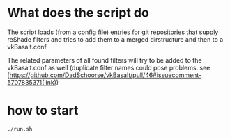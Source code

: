 # What does the script do

The script loads (from a config file) entries for git repositories that supply reShade filters and tries to add them to a merged dirstructure and then to a vkBasalt.conf

The related parameters of all found filters will try to be added to the vkBasalt.conf as well (duplicate filter names could pose problems. see [https://github.com/DadSchoorse/vkBasalt/pull/46#issuecomment-570783537](link))

# how to start
`./run.sh`
